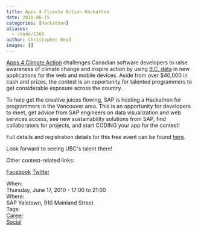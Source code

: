 ```yaml
---
title: Apps 4 Climate Action Hackathon
date: 2010-06-15
categories: [Hackathon]
aliases:
  - /node/1368
author: Christopher Head
images: []
---
```


<div class="field field-name-body field-type-text-with-summary field-label-hidden"><div class="field-items"><div class="field-item even"><p><a href="http://apps4climateaction.gov.bc.ca/">Apps 4 Climate Action</a> challenges Canadian software developers to raise awareness of climate change and inspire action by using <a href="http://data.gov.bc.ca/">B.C. data</a> in new applications for the web and mobile devices. Aside from over $40,000 in cash and prizes, the contest is an opportunity for talented programmers to get considerable exposure across the country.</p>
<p>To help get the creative juices flowing, SAP is hosting a Hackathon for programmers in the Vancouver area. This is an opportunity for developers to meet, get advice from SAP engineers on data visualization and web services access, see new sustainability solutions from SAP, find collaborators for projects, and start CODING your app for the contest!</p>
<p>Full details and registration details for this free event can be found <a href="https://hackapps4climateaction.eventbrite.com">here</a>.</p>
<p>Look forward to seeing UBC&apos;s talent there!</p>
<p>Other contest-related links: </p>
<p><a href="https://www.facebook.com/Apps4ClimateAction?ref=ts">Facebook</a> <a href="https://twitter.com/a4ca">Twitter</a> </p>
</div></div></div><div class="field field-name-field-dates field-type-datetime field-label-above"><div class="field-label">When:&#xA0;</div><div class="field-items"><div class="field-item even"><span class="date-display-single">Thursday, June 17, 2010 - <span class="date-display-range"><span class="date-display-start">17:00</span> to <span class="date-display-end">21:00</span></span></span></div></div></div><div class="field field-name-field-location field-type-text field-label-above"><div class="field-label">Where:&#xA0;</div><div class="field-items"><div class="field-item even">SAP Yaletown, 910 Mainland  Street</div></div></div>    <footer>
    <div class="field field-name-field-tags field-type-taxonomy-term-reference field-label-above"><div class="field-label">Tags:&#xA0;</div><div class="field-items"><div class="field-item even"><a href="/career">Career</a></div><div class="field-item odd"><a href="/social">Social</a></div></div></div>      </footer>
